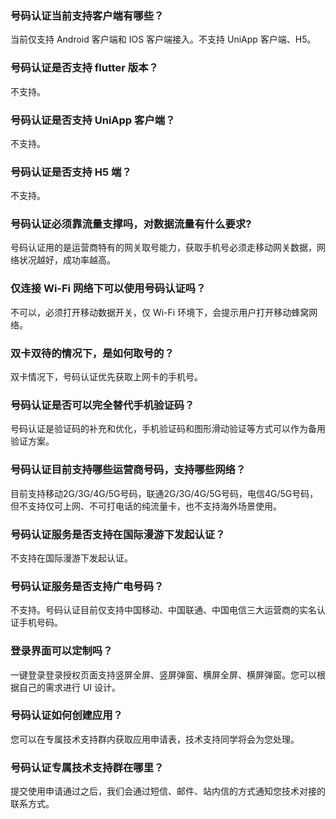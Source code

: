 ### 号码认证当前支持客户端有哪些？

当前仅支持 Android 客户端和 IOS 客户端接入。不支持 UniApp 客户端、H5。

### 号码认证是否支持 flutter 版本？

不支持。

### 号码认证是否支持 UniApp 客户端？

不支持。

### 号码认证是否支持 H5 端？

不支持。

[](id:Q1)
### 号码认证必须靠流量支撑吗，对数据流量有什么要求?
号码认证用的是运营商特有的网关取号能力，获取手机号必须走移动网关数据，网络状况越好，成功率越高。

[](id:Q2)
### 仅连接 Wi-Fi 网络下可以使用号码认证吗？
不可以，必须打开移动数据开关，仅 Wi-Fi 环境下，会提示用户打开移动蜂窝网络。

[](id:Q3)
### 双卡双待的情况下，是如何取号的？
双卡情况下，号码认证优先获取上网卡的手机号。

[](id:Q4)
### 号码认证是否可以完全替代手机验证码？
号码认证是验证码的补充和优化，手机验证码和图形滑动验证等方式可以作为备用验证方案。

[](id:Q5)
### 号码认证目前支持哪些运营商号码，支持哪些网络？
目前支持移动2G/3G/4G/5G号码，联通2G/3G/4G/5G号码，电信4G/5G号码，但不支持仅可上网、不可打电话的纯流量卡，也不支持海外场景使用。

### 号码认证服务是否支持在国际漫游下发起认证？
不支持在国际漫游下发起认证。

### 号码认证服务是否支持广电号码？
不支持。号码认证目前仅支持中国移动、中国联通、中国电信三大运营商的实名认证手机号码。

### 登录界面可以定制吗？
一键登录登录授权页面支持竖屏全屏、竖屏弹窗、横屏全屏、横屏弹窗。您可以根据自己的需求进行 UI 设计。

### 号码认证如何创建应用？

您可以在专属技术支持群内获取应用申请表，技术支持同学将会为您处理。

### 号码认证专属技术支持群在哪里？

提交使用申请通过之后，我们会通过短信、邮件、站内信的方式通知您技术对接的联系方式。
